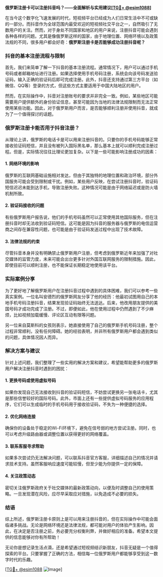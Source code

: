 **俄罗斯注册卡可以注册抖音吗？——全面解析与实用建议[[TG💪+ @esim1088](https://t.me/s/esim1088)]**

在当今这个数字化飞速发展的时代，短视频平台已经成为人们日常生活中不可或缺的一部分。而抖音作为全球范围内最受欢迎的短视频社交平台之一，自然吸引了无数用户的关注。然而，对于身处不同国家和地区的用户来说，注册抖音可能会遇到各种各样的问题。尤其是像俄罗斯这样的国家，由于地理位置、网络环境以及政策法规的不同，很多用户都会好奇：**俄罗斯注册卡是否能够成功注册抖音呢？**

### 抖音的基本注册流程与限制

首先，我们来简单了解一下抖音的基本注册流程。通常情况下，用户可以通过手机号码或者邮箱地址进行注册。如果选择使用手机号码注册，系统会向该号码发送验证码，输入正确的验证码后即可完成注册。此外，抖音还支持通过第三方平台（如微信、QQ等）登录的方式，但这些方式主要适用于中国大陆地区的用户。

然而，在实际操作中，抖音对注册账号的要求并非完全一致。例如，某些地区可能需要用户提供额外的身份验证信息，甚至可能因为当地的法律法规限制而无法正常使用某些功能。因此，对于俄罗斯用户而言，是否能够顺利注册并使用抖音，就成为了一个值得探讨的话题。

### 俄罗斯注册卡能否用于抖音注册？

从理论上讲，俄罗斯的电话卡是可以用来注册抖音的。只要你的手机号码能够正常接收验证码短信，并且没有被列入国际黑名单，那么基本上就可以顺利完成注册过程。但是，实际情况往往比理论更加复杂。以下是一些可能影响注册成功的因素：

#### 1. 网络环境的影响
俄罗斯的互联网基础设施相对发达，但由于其独特的地理位置和政治环境，部分外国服务可能会受到限制或干扰。例如，某些用户反映，在尝试注册抖音时，验证码短信迟迟未能到达手机，导致注册失败。这种情况可能是由于网络延迟或是防火墙机制所致。

#### 2. 验证码接收的问题
有些俄罗斯用户报告说，他们的手机号码虽然可以正常使用其他国际服务，但在注册抖音时却无法收到验证码短信。这可能是因为抖音的服务器与俄罗斯的电信运营商之间存在兼容性问题，也可能是由于验证码发送过程中出现了技术故障。

#### 3. 法律法规的约束
尽管抖音本身并没有明确禁止俄罗斯用户注册，但考虑到俄罗斯近年来加强了对社交媒体的监管力度，未来可能会出台更多针对外国互联网服务的限制措施。因此，即使目前可以顺利注册，也不能保证长期稳定地使用该平台。

### 实际案例分享

为了更好地了解俄罗斯用户在注册抖音过程中遇到的具体困难，我们可以参考一些真实案例。一位名叫安德烈的俄罗斯网友分享了他的经历：他最初试图用自己的本地手机号码注册抖音，结果发现验证码始终无法送达。后来，他改用朋友提供的美国号码才成功完成了注册。不过，即便如此，他在使用过程中仍然遇到了不少麻烦，比如视频加载缓慢、评论区互动有限等问题。

另一位来自莫斯科的女孩则表示，她直接使用了自己的俄罗斯手机号码注册，整个过程非常顺利，没有任何障碍。她的经验表明，并非所有俄罗斯用户都会遇到类似的问题，具体情况因人而异。

### 解决方案与建议

针对上述问题，我们整理了一些实用的解决方案和建议，希望能帮助更多的俄罗斯用户解决注册抖音时遇到的困扰：

#### 1. 更换号码或使用虚拟号码
如果你发现自己无法接收到抖音的验证码短信，不妨尝试更换另一张电话卡，尤其是那些信誉较好的国际号码。此外，市面上还有一些提供虚拟号码服务的应用程序，它们可以生成临时的手机号码用于接收验证码，不失为一种便捷的选择。

#### 2. 优化网络连接
确保你的设备处于稳定的Wi-Fi环境下，避免在信号弱的地方尝试注册。同时，也可以考虑升级路由器或调整位置以获得更好的网络覆盖。

#### 3. 联系客服寻求帮助
如果多次尝试仍无法解决问题，可以联系抖音官方客服，详细描述自己的情况并请求技术支持。虽然客服响应速度可能较慢，但至少能为你提供一定的保障。

#### 4. 关注政策动态
密切关注俄罗斯政府关于社交媒体的最新政策动向，以便及时调整自己的使用策略。一旦发现潜在风险，应尽早采取应对措施，以免造成不必要的损失。

### 结语

综上所述，俄罗斯注册卡原则上是可以用来注册抖音的，但在实际操作中可能会面临诸多挑战。无论是网络环境还是法律法规，都可能对用户的体验产生影响。因此，在决定是否注册之前，务必要充分权衡利弊，并做好相应的准备。希望本文提供的信息能够对你有所帮助！

无论你是想记录生活点滴，还是希望通过短视频结识新朋友，抖音无疑是一个值得探索的平台。只要掌握了正确的方法，相信每一位俄罗斯用户都能够享受到这一数字时代的乐趣。

[[TG💪+ @esim1088](https://t.me/s/esim1088) ![Image](https://i.postimg.cc/4NQfJmqS/Snipaste-2025-05-13-00-14-12.png)]